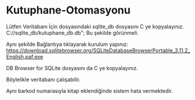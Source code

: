 # Kutuphane-Otomasyonu
  
Lütfen Veritabanı İçin dosyasındaki sqlite_db dosyasını C ye kopyalayınız.
C://sqlite_db/kutuphane_db.db";
Bu şekilde görünmeli.

Aynı şekilde
Bağlantıya tıklayarak kurulum yapınız: https://download.sqlitebrowser.org/SQLiteDatabaseBrowserPortable_3.11.2_English.paf.exe

DB Browser for SQLite dosyasını da C ye kopyalayınız.

Böylelikle veritabanı çalışabilir.


Aynı barkod numarasıyla kitap eklendiğinde sistem hata vermektedir.
